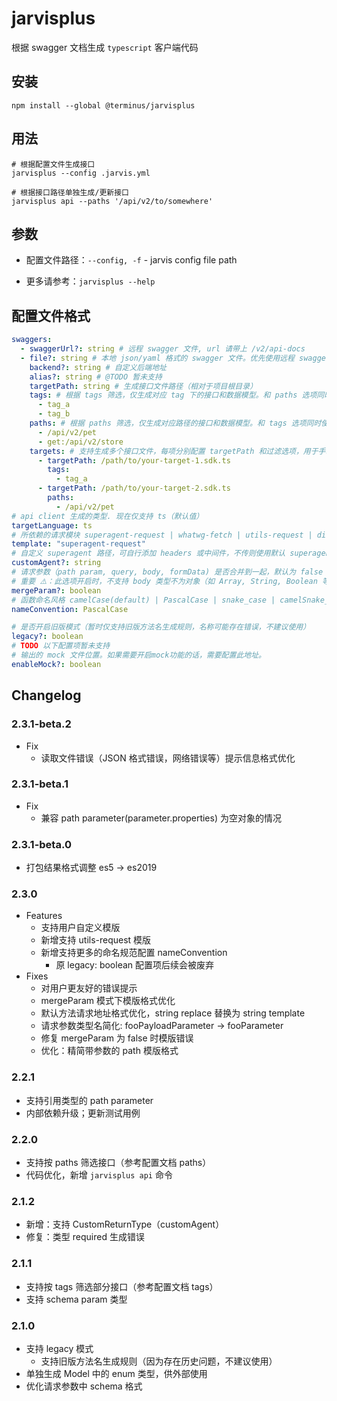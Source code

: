 # jarvisplus

根据 swagger 文档生成 `typescript` 客户端代码

## 安装

```shell
npm install --global @terminus/jarvisplus
```

## 用法

```shell
# 根据配置文件生成接口
jarvisplus --config .jarvis.yml

# 根据接口路径单独生成/更新接口
jarvisplus api --paths '/api/v2/to/somewhere'
```

## 参数

- 配置文件路径：`--config, -f` - jarvis config file path

- 更多请参考：`jarvisplus --help`

## 配置文件格式

```yml
swaggers:
  - swaggerUrl?: string # 远程 swagger 文件, url 请带上 /v2/api-docs
  - file?: string # 本地 json/yaml 格式的 swagger 文件。优先使用远程 swaggerUrl
    backend?: string # 自定义后端地址
    alias?: string # @TODO 暂未支持
    targetPath: string # 生成接口文件路径（相对于项目根目录）
    tags: # 根据 tags 筛选，仅生成对应 tag 下的接口和数据模型。和 paths 选项同时使用时，优先使用 paths
      - tag_a
      - tag_b
    paths: # 根据 paths 筛选，仅生成对应路径的接口和数据模型。和 tags 选项同时使用时，优先使用 paths
      - /api/v2/pet
      - get:/api/v2/store
    targets: # 支持生成多个接口文件，每项分别配置 targetPath 和过滤选项，用于手动拆分不同接口
      - targetPath: /path/to/your-target-1.sdk.ts
        tags:
          - tag_a
      - targetPath: /path/to/your-target-2.sdk.ts
        paths:
          - /api/v2/pet
# api client 生成的类型. 现在仅支持 ts（默认值）
targetLanguage: ts
# 所依赖的请求模块 superagent-request | whatwg-fetch | utils-request | dir_path(自定义模版路径，参考 templates 文件夹 README)
template: "superagent-request"
# 自定义 superagent 路径，可自行添加 headers 或中间件，不传则使用默认 superagent (此配置仅当 template 为 superagent-request 时可用)
customAgent?: string
# 请求参数（path param, query, body, formData) 是否合并到一起，默认为 false
# 重要 ⚠️：此选项开启时，不支持 body 类型不为对象（如 Array, String, Boolean 等）且同时含有 `path, query` 等参数的接口
mergeParam?: boolean
# 函数命名风格 camelCase(default) | PascalCase | snake_case | camelSnake_case | legacy
nameConvention: PascalCase

# 是否开启旧版模式（暂时仅支持旧版方法名生成规则，名称可能存在错误，不建议使用）
legacy?: boolean
# TODO 以下配置项暂未支持
# 输出的 mock 文件位置。如果需要开启mock功能的话，需要配置此地址。
enableMock?: boolean
```

## Changelog

### 2.3.1-beta.2

- Fix
  - 读取文件错误（JSON 格式错误，网络错误等）提示信息格式优化

### 2.3.1-beta.1

- Fix
  - 兼容 path parameter(parameter.properties) 为空对象的情况

### 2.3.1-beta.0

- 打包结果格式调整 es5 -> es2019

### 2.3.0

- Features
  - 支持用户自定义模版
  - 新增支持 utils-request 模版
  - 新增支持更多的命名规范配置 nameConvention
    - 原 legacy: boolean 配置项后续会被废弃
- Fixes
  - 对用户更友好的错误提示
  - mergeParam 模式下模版格式优化
  - 默认方法请求地址格式优化，string replace 替换为 string template
  - 请求参数类型名简化: fooPayloadParameter -> fooParameter
  - 修复 mergeParam 为 false 时模版错误
  - 优化：精简带参数的 path 模版格式

### 2.2.1

- 支持引用类型的 path parameter
- 内部依赖升级；更新测试用例

### 2.2.0

- 支持按 paths 筛选接口（参考配置文档 paths）
- 代码优化，新增 `jarvisplus api` 命令

### 2.1.2

- 新增：支持 CustomReturnType（customAgent）
- 修复：类型 required 生成错误

### 2.1.1

- 支持按 tags 筛选部分接口（参考配置文档 tags）
- 支持 schema param 类型

### 2.1.0

- 支持 legacy 模式
  - 支持旧版方法名生成规则（因为存在历史问题，不建议使用）
- 单独生成 Model 中的 enum 类型，供外部使用
- 优化请求参数中 schema 格式

